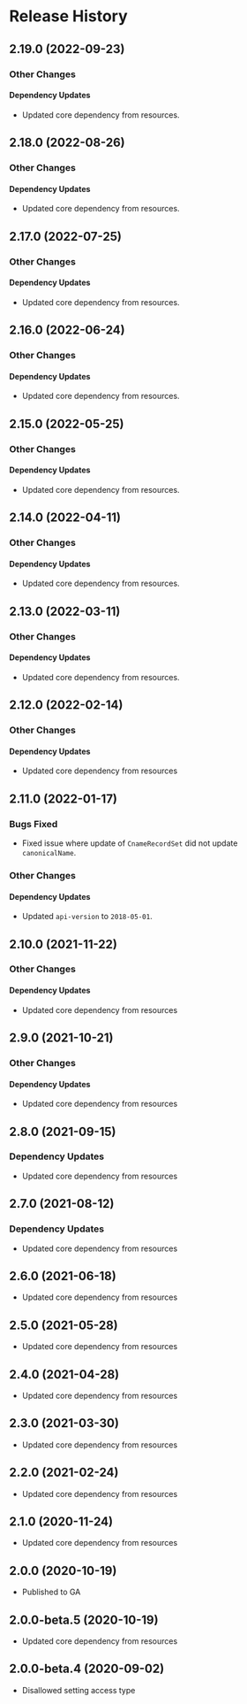 # Release History

## 2.19.0 (2022-09-23)

### Other Changes

#### Dependency Updates

- Updated core dependency from resources.

## 2.18.0 (2022-08-26)

### Other Changes

#### Dependency Updates

- Updated core dependency from resources.

## 2.17.0 (2022-07-25)

### Other Changes

#### Dependency Updates

- Updated core dependency from resources.

## 2.16.0 (2022-06-24)

### Other Changes

#### Dependency Updates

- Updated core dependency from resources.

## 2.15.0 (2022-05-25)

### Other Changes

#### Dependency Updates

- Updated core dependency from resources.

## 2.14.0 (2022-04-11)

### Other Changes

#### Dependency Updates

- Updated core dependency from resources.

## 2.13.0 (2022-03-11)

### Other Changes

#### Dependency Updates

- Updated core dependency from resources.

## 2.12.0 (2022-02-14)

### Other Changes

#### Dependency Updates

- Updated core dependency from resources

## 2.11.0 (2022-01-17)

### Bugs Fixed

- Fixed issue where update of `CnameRecordSet` did not update `canonicalName`.

### Other Changes

#### Dependency Updates

- Updated `api-version` to `2018-05-01`.

## 2.10.0 (2021-11-22)

### Other Changes

#### Dependency Updates

- Updated core dependency from resources

## 2.9.0 (2021-10-21)

### Other Changes

#### Dependency Updates

- Updated core dependency from resources

## 2.8.0 (2021-09-15)

### Dependency Updates

- Updated core dependency from resources

## 2.7.0 (2021-08-12)

### Dependency Updates

- Updated core dependency from resources

## 2.6.0 (2021-06-18)

- Updated core dependency from resources

## 2.5.0 (2021-05-28)
- Updated core dependency from resources

## 2.4.0 (2021-04-28)

- Updated core dependency from resources

## 2.3.0 (2021-03-30)

- Updated core dependency from resources

## 2.2.0 (2021-02-24)

- Updated core dependency from resources

## 2.1.0 (2020-11-24)

- Updated core dependency from resources

## 2.0.0 (2020-10-19)

- Published to GA

## 2.0.0-beta.5 (2020-10-19)

- Updated core dependency from resources

## 2.0.0-beta.4 (2020-09-02)

- Disallowed setting access type
